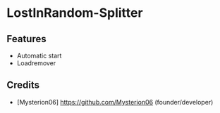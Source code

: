 # LostInRandom-Splitter

## Features
  * Automatic start
  * Loadremover

## Credits
  * [Mysterion06] https://github.com/Mysterion06 (founder/developer)
